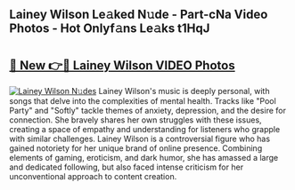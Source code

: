 ## Lainey Wilson Le𝚊ked N𝚞de - Part-cNa Video Photos - Hot Onlyf𝚊ns Le𝚊ks t1HqJ

# <h2><a href="http://ac51785.deff.icu/?id=Lainey+Wilson">🔗 New 👉🔴 Lainey Wilson VIDEO Photos</a></h2>

[![Lainey Wilson N𝚞des](https://i.imgur.com/rIISA9y.gif)](http://ac51785.deff.icu/?id=Lainey+Wilson)
Lainey Wilson's music is deeply personal, with songs that delve into the complexities of mental health. Tracks like "Pool Party" and "Softly" tackle themes of anxiety, depression, and the desire for connection. She bravely shares her own struggles with these issues, creating a space of empathy and understanding for listeners who grapple with similar challenges. Lainey Wilson is a controversial figure who has gained notoriety for her unique brand of online presence. Combining elements of gaming, eroticism, and dark humor, she has amassed a large and dedicated following, but also faced intense criticism for her unconventional approach to content creation.
